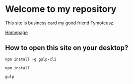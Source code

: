 # Welcome to my repository  

This site is business card my good friend Tymoteusz.

[Homepage](https://github.com/sylwestergladki/)

## How to open this site on your desktop?

`npm install -g gulp-cli`

`npm install`

`gulp`

